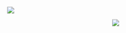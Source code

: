 [![](https://img.shields.io/discord/907648064951582771?label=Discord&style=flat&logo=discord)](https://discord.gg/k3SJVFBYj8)
<div align="center">
  <img src="https://i.ibb.co/KWMKsMX/My-College-Labs.png"> 
</div>

